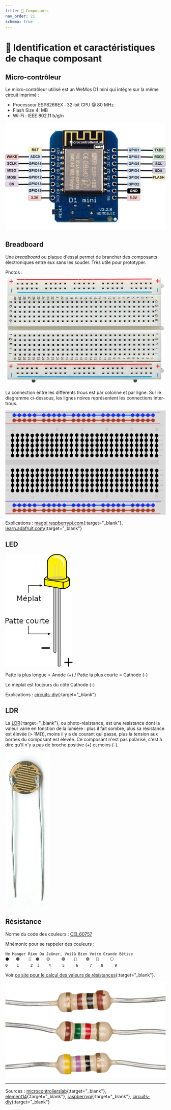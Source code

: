 ```yaml
---
title: 🔎 Composants
nav_order: 21
schema: true
---
```


# 🔎 Identification et caractéristiques de chaque composant

## Micro-contrôleur

Le micro-contrôleur utilisé est un WeMos D1 mini qui intègre sur la même circuit imprimé :
  - Processeur ESP8266EX : 32-bit CPU @ 80 MHz
  - Flash Size 4: MB
  - Wi-Fi : IEEE 802.11 b/g/n

![Pinout](resources/ESP8266-12E-Wemos-D1-Mini-pinout.jpg)

## Breadboard

Une _breadboard_ ou plaque d'essai permet de brancher des composants électroniques entre eux sans les souder. Très utile pour prototyper.

Photos :
![Breadboard](resources/breadboard.jpg)

La connection entre les différents trous est par colonne et par ligne. Sur le diagramme ci-dessous, les lignes noires représentent les connections inter-trous.

![Breadboard wiring](resources/breadboard-wiring.jpg)

Explications : [magpi.raspberrypi.com](https://magpi.raspberrypi.com/articles/breadboard-tutorial){:target="_blank"}, [learn.adafruit.com](https://learn.adafruit.com/breadboards-for-beginners){:target="_blank"}

## LED

![Pinout](resources/led-pinout.jpg)

Patte la plus longue = Anode (+) / Patte la plus courte = Cathode (-)

Le méplat est toujours du côté Cathode (-)

Explications : [circuits-diy](https://www.circuits-diy.com/how-to-blink-led-using-an-arduino/){:target="_blank"}

## LDR

La [LDR](https://en.wikipedia.org/wiki/Photoresistor){:target="_blank"}, ou photo-résistance, est une resistance dont la valeur varie en fonction de la lumière : plus il fait sombre, plus sa résistance est élevée (> 1MΩ), moins il y a de courant qui passe, plus la tension aux bornes du composant est élevée.
Ce composant n'est pas polarisé, c'est à dire qu'il n'y a pas de broche positive (+) et moins (-).

![LCD / photorésistance](resources/photoresistor.jpg)


## Résistance

Norme du code des couleurs : [CEI_60757](https://fr.wikipedia.org/wiki/CEI_60757)

Mnémonic pour se rappeler des couleurs :
```
Ne Manger Rien Ou Jeûner, Voilà Bien Votre Grande Bêtise
⚫   🟤    🔴  🟠   🟡     🟣    🔵    🟢   🔘     ⚪
0    1     2  3    4     5     6     7    8     9
```

Voir [ce site pour le calcul des valeurs de résistances](https://www.electronique-radioamateur.fr/elec/composants/resistance-code-couleurs.php){:target="_blank"}.

![resistance](resources/resistors.jpg)

----
Sources : [microcontrollerslab](https://microcontrollerslab.com){:target="_blank"}, [element14](https://element14.com){:target="_blank"}, [raspberrypi](https://magpi.raspberrypi.com){:target="_blank"}, [circuits-diy](https://www.circuits-diy.com){:target="_blank"}
